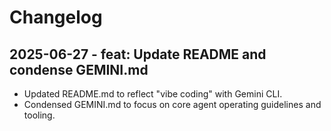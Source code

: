 # Changelog

## 2025-06-27 - feat: Update README and condense GEMINI.md

- Updated README.md to reflect "vibe coding" with Gemini CLI.
- Condensed GEMINI.md to focus on core agent operating guidelines and tooling.
